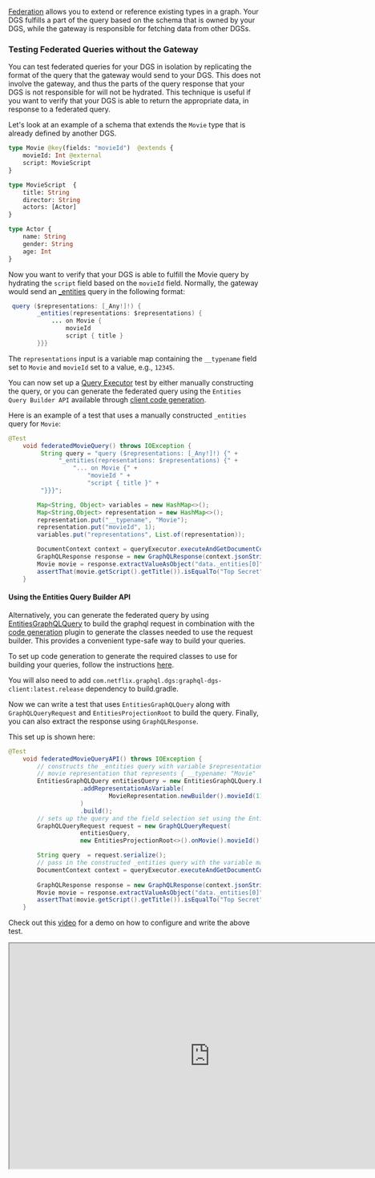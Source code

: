 [Federation](https://www.apollographql.com/docs/federation/) allows you to extend or reference existing types in a graph. 
Your DGS fulfills a part of the query based on the schema that is owned by your DGS, while the gateway is responsible for fetching data from other DGSs. 

    
### Testing Federated Queries without the Gateway
You can test federated queries for your DGS in isolation by replicating the format of the query that the gateway would send to your DGS. 
This does not involve the gateway, and thus the parts of the query response that your DGS is not responsible for will not be hydrated. 
This technique is useful if you want to verify that your DGS is able to return the appropriate data, in response to a federated query. 

Let's look at an example of a schema that extends the `Movie` type that is already defined by another DGS.
```graphql
type Movie @key(fields: "movieId")  @extends {
    movieId: Int @external
    script: MovieScript
}

type MovieScript  {
    title: String
    director: String
    actors: [Actor]
}

type Actor {
    name: String
    gender: String
    age: Int
}
```
Now you want to verify that your DGS is able to fulfill the Movie query by hydrating the `script` field based on the `movieId` field. 
Normally, the gateway would send an [_entities](https://www.apollographql.com/docs/apollo-server/federation/federation-spec/#resolve-requests-for-entities) query in the following format:
```java
 query ($representations: [_Any!]!) {
        _entities(representations: $representations) {
            ... on Movie {
                movieId
                script { title }
        }}}

```
The `representations` input is a variable map containing the `__typename` field set to `Movie` and `movieId` set to a value, e.g., `12345`.

You can now set up a [Query Executor](../query-execution-testing.md) test by either manually constructing the query, or you can generate the federated query using the `Entities Query Builder API` available through [client code generation](java-client.md#type-safe-query-api).


Here is an example of a test that uses a manually constructed `_entities` query for `Movie`:
```java
@Test
    void federatedMovieQuery() throws IOException {
         String query = "query ($representations: [_Any!]!) {" +
              "_entities(representations: $representations) {" +
                  "... on Movie {" +
                      "movieId " +
                      "script { title }" +
         "}}}";

        Map<String, Object> variables = new HashMap<>();
        Map<String,Object> representation = new HashMap<>();
        representation.put("__typename", "Movie");
        representation.put("movieId", 1);
        variables.put("representations", List.of(representation));

        DocumentContext context = queryExecutor.executeAndGetDocumentContext(query, variables);
        GraphQLResponse response = new GraphQLResponse(context.jsonString());
        Movie movie = response.extractValueAsObject("data._entities[0]", Movie.class);
        assertThat(movie.getScript().getTitle()).isEqualTo("Top Secret");
    }
```

#### Using the Entities Query Builder API
Alternatively, you can generate the federated query by using [EntitiesGraphQLQuery](java-client.md#building-federated-queries) to build the graphql request in combination with the [code generation](../generating-code-from-schema.md) plugin to generate the classes needed to use the request builder. 
This provides a convenient type-safe way to build your queries.

To set up code generation to generate the required classes to use for building your queries, follow the instructions [here](java-client.md#type-safe-query-api).

You will also need to add `com.netflix.graphql.dgs:graphql-dgs-client:latest.release` dependency to build.gradle.  

Now we can write a test that uses `EntitiesGraphQLQuery` along with `GraphQLQueryRequest` and `EntitiesProjectionRoot` to build the query. Finally, you can also extract the response using `GraphQLResponse`. 

This set up is shown here:
```java
@Test
    void federatedMovieQueryAPI() throws IOException {
        // constructs the _entities query with variable $representations containing a 
        // movie representation that represents { __typename: "Movie"  movieId: 12345 }
        EntitiesGraphQLQuery entitiesQuery = new EntitiesGraphQLQuery.Builder()
                    .addRepresentationAsVariable(
                            MovieRepresentation.newBuilder().movieId(1122).build()
                    )
                    .build();
        // sets up the query and the field selection set using the EntitiesProjectionRoot
        GraphQLQueryRequest request = new GraphQLQueryRequest(
                    entitiesQuery,
                    new EntitiesProjectionRoot<>().onMovie().movieId().script().title());

        String query  = request.serialize();
        // pass in the constructed _entities query with the variable map containing representations
        DocumentContext context = queryExecutor.executeAndGetDocumentContext(query, entitiesQuery.getVariables());
        
        GraphQLResponse response = new GraphQLResponse(context.jsonString());
        Movie movie = response.extractValueAsObject("data._entities[0]", Movie.class);
        assertThat(movie.getScript().getTitle()).isEqualTo("Top Secret");
    }
```
Check out this [video](https://drive.google.com/file/d/1aOrvqAj7CQjRYd2YN4Yxq1ypKccJ_oxE/view?usp=sharing) for a demo on how to configure and write the above test.

<center><iframe src="https://drive.google.com/file/d/1aOrvqAj7CQjRYd2YN4Yxq1ypKccJ_oxE/preview" width="800" height="450"></iframe></center>

